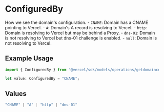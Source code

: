# ConfiguredBy

How we see the domain's configuration. - `CNAME`: Domain has a CNAME pointing to Vercel. - `A`: Domain's A record is resolving to Vercel. - `http`: Domain is resolving to Vercel but may be behind a Proxy. - `dns-01`: Domain is not resolving to Vercel but dns-01 challenge is enabled. - `null`: Domain is not resolving to Vercel.

## Example Usage

```typescript
import { ConfiguredBy } from "@vercel/sdk/models/operations/getdomainconfig.js";

let value: ConfiguredBy = "CNAME";
```

## Values

```typescript
"CNAME" | "A" | "http" | "dns-01"
```